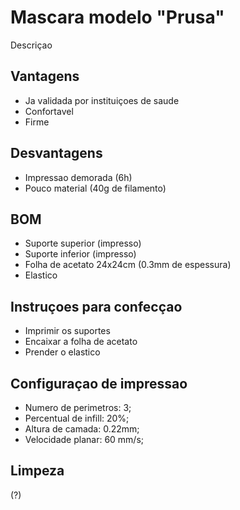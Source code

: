 # Mascara modelo "Prusa"
Descriçao

## Vantagens
- Ja validada por instituiçoes de saude
- Confortavel
- Firme

## Desvantagens
- Impressao demorada (6h)
- Pouco material (40g de filamento)

## BOM
- Suporte superior (impresso)
- Suporte inferior (impresso)
- Folha de acetato 24x24cm (0.3mm de espessura)
- Elastico

## Instruçoes para confecçao

- Imprimir os suportes
- Encaixar a folha de acetato
- Prender o elastico

## Configuraçao de impressao
- Numero de perimetros: 3;
- Percentual de infill: 20%;
- Altura de camada: 0.22mm;
- Velocidade planar: 60 mm/s;

## Limpeza
(?)